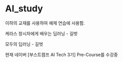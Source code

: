 # AI_study

이하의 교재를 사용하여 예제 연습에 사용함.

케라스 창시자에게 배우는 딥러닝 - 길벗

모두의 딥러닝 - 길벗

현재 네이버 [부스트캠프 AI Tech 3기] Pre-Course를 수강중
